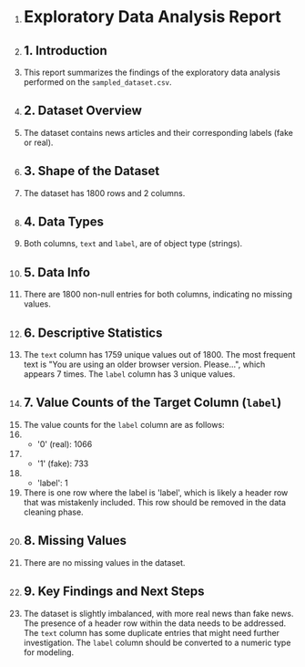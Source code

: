 1. # Exploratory Data Analysis Report
2. ## 1. Introduction
3. This report summarizes the findings of the exploratory data analysis performed on the `sampled_dataset.csv`.
4. ## 2. Dataset Overview
5. The dataset contains news articles and their corresponding labels (fake or real).
6. ## 3. Shape of the Dataset
7. The dataset has 1800 rows and 2 columns.
8. ## 4. Data Types
9. Both columns, `text` and `label`, are of object type (strings).
10. ## 5. Data Info
11. There are 1800 non-null entries for both columns, indicating no missing values.
12. ## 6. Descriptive Statistics
13. The `text` column has 1759 unique values out of 1800. The most frequent text is "You are using an older browser version. Please...", which appears 7 times. The `label` column has 3 unique values.
14. ## 7. Value Counts of the Target Column (`label`)
15. The value counts for the `label` column are as follows:
16. - '0' (real): 1066
17. - '1' (fake): 733
18. - 'label': 1
19. There is one row where the label is 'label', which is likely a header row that was mistakenly included. This row should be removed in the data cleaning phase.
20. ## 8. Missing Values
21. There are no missing values in the dataset.
22. ## 9. Key Findings and Next Steps
23. The dataset is slightly imbalanced, with more real news than fake news. The presence of a header row within the data needs to be addressed. The `text` column has some duplicate entries that might need further investigation. The `label` column should be converted to a numeric type for modeling.
